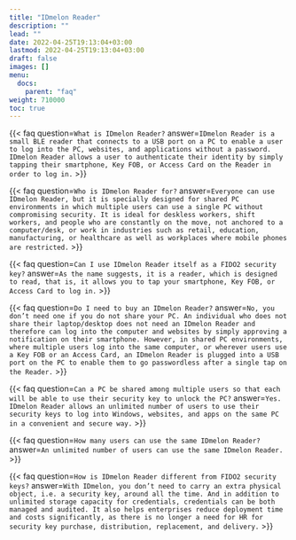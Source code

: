 ```yaml
---
title: "IDmelon Reader"
description: ""
lead: ""
date: 2022-04-25T19:13:04+03:00
lastmod: 2022-04-25T19:13:04+03:00
draft: false
images: []
menu:
  docs:
    parent: "faq"
weight: 710000
toc: true
---
```


{{< faq question=`What is IDmelon Reader?` answer=`IDmelon Reader is a small BLE reader that connects to a USB port on a PC to enable a user to log into the PC, websites, and applications without a password. IDmelon Reader allows a user to authenticate their identity by simply tapping their smartphone, Key FOB, or Access Card on the Reader in order to log in.` >}}

{{< faq question=`Who is IDmelon Reader for?` answer=`Everyone can use IDmelon Reader, but it is specially designed for shared PC environments in which multiple users can use a single PC without compromising security. It is ideal for deskless workers, shift workers, and people who are constantly on the move, not anchored to a computer/desk, or work in industries such as retail, education, manufacturing, or healthcare as well as workplaces where mobile phones are restricted.` >}}

{{< faq question=`Can I use IDmelon Reader itself as a FIDO2 security key?` answer=`As the name suggests, it is a reader, which is designed to read, that is, it allows you to tap your smartphone, Key FOB, or Access Card to log in.` >}}

{{< faq question=`Do I need to buy an IDmelon Reader?` answer=`No, you don’t need one if you do not share your PC. An individual who does not share their laptop/desktop does not need an IDmelon Reader and therefore can log into the computer and websites by simply approving a notification on their smartphone. However, in shared PC environments, where multiple users log into the same computer, or wherever users use a Key FOB or an Access Card, an IDmelon Reader is plugged into a USB port on the PC to enable them to go passwordless after a single tap on the Reader.` >}}

{{< faq question=`Can a PC be shared among multiple users so that each will be able to use their security key to unlock the PC?` answer=`Yes. IDmelon Reader allows an unlimited number of users to use their security keys to log into Windows, websites, and apps on the same PC in a convenient and secure way.` >}}

{{< faq question=`How many users can use the same IDmelon Reader?` answer=`An unlimited number of users can use the same IDmelon Reader.` >}}

{{< faq question=`How is IDmelon Reader different from FIDO2 security keys?` answer=`With IDmelon, you don’t need to carry an extra physical object, i.e. a security key, around all the time. And in addition to unlimited storage capacity for credentials, credentials can be both managed and audited. It also helps enterprises reduce deployment time and costs significantly, as there is no longer a need for HR for security key purchase, distribution, replacement, and delivery.` >}}
